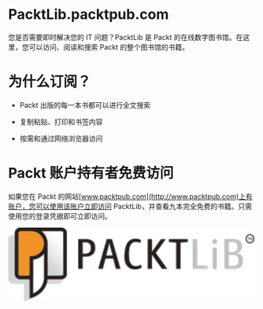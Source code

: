 # PacktLib.packtpub.com

您是否需要即时解决您的 IT 问题？PacktLib 是 Packt 的在线数字图书馆。在这里，您可以访问、阅读和搜索 Packt 的整个图书馆的书籍。

# 为什么订阅？

+   Packt 出版的每一本书都可以进行全文搜索

+   复制粘贴、打印和书签内容

+   按需和通过网络浏览器访问

# Packt 账户持有者免费访问

如果您在 Packt 的网站[www.packtpub.com](http://www.packtpub.com)上有账户，您可以使用该账户立即访问 PacktLib，并查看九本完全免费的书籍。只需使用您的登录凭据即可立即访问。

![Packt 账户持有者免费访问](img/PacktLibLogo.jpg)
